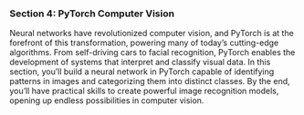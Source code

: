 ### Section 4: PyTorch Computer Vision

Neural networks have revolutionized computer vision, and PyTorch is at the forefront of this transformation, powering many of today’s cutting-edge algorithms. From self-driving cars to facial recognition, PyTorch enables the development of systems that interpret and classify visual data. In this section, you’ll build a neural network in PyTorch capable of identifying patterns in images and categorizing them into distinct classes. By the end, you’ll have practical skills to create powerful image recognition models, opening up endless possibilities in computer vision.
